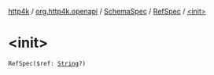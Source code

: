 [http4k](../../../index.md) / [org.http4k.openapi](../../index.md) / [SchemaSpec](../index.md) / [RefSpec](index.md) / [&lt;init&gt;](./-init-.md)

# &lt;init&gt;

`RefSpec($ref: `[`String`](https://kotlinlang.org/api/latest/jvm/stdlib/kotlin/-string/index.html)`?)`